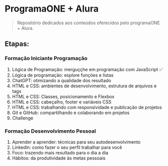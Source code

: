 # ProgramaONE + Alura
> Repositório dedicados aos conteúdos oferecidos pelo programaONE + Alura.

## Etapas: 

### Formação Iniciante Programação

1. Lógica de Programação: merguççhe em programação com JavaScript :white_check_mark:
2. Lógica de programação: esplore funções e listas
3. ChatGPT: otimizando a qualidade dos resultado
4. HTML e CSS: ambientes de desenvolvimento, estrutura de arquivos e tags 
5. HTML e CSS: Classes, posicionamento e Flexbox
6. HTML e CSS: cabeçalho, footer e variáveis CSS
7. HTML e CSS: trabalhando com responsividade e publicação de projetos
8. Git e GitHub: compartilhando e colaborando em projetos
9. Challenge

### Formação Desenvolvimento Pessoal

1. Aprender a aprender: técnicas para seu autodesenvolvimento
2. Linkedin: como fazer o seu perfil trabalhar para você
3. Foco: trazendo mais resultado para o dia a dia
4. Hábitos: da produtividade às metas pessoais